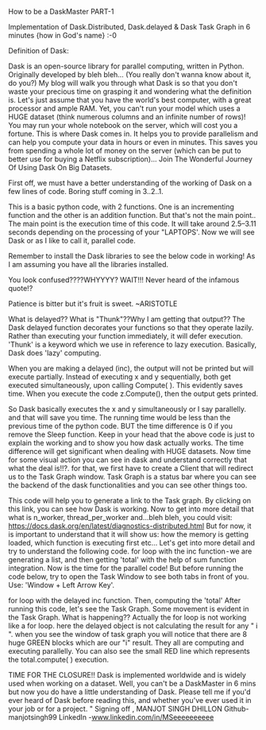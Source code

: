 How to be a DaskMaster PART-1

Implementation of Dask.Distributed, Dask.delayed & Dask Task Graph in 6 minutes {how in God's name} :-0

Definition of Dask:

Dask is an open-source library for parallel computing, written in Python. Originally developed by bleh bleh… (You really don't wanna know about it, do you?)
My blog will walk you through what Dask is so that you don't waste your precious time on grasping it and wondering what the definition is.
Let's just assume that you have the world's best computer, with a great processor and ample RAM. Yet, you can't run your model which uses a HUGE dataset (think numerous columns and an infinite number of rows)! You may run your whole notebook on the server, which will cost you a fortune.
This is where Dask comes in. It helps you to provide parallelism and can help you compute your data in hours or even in minutes. This saves you from spending a whole lot of money on the server (which can be put to better use for buying a Netflix subscription)…
Join The Wonderful Journey Of Using Dask On Big Datasets.

First off, we must have a better understanding of the working of Dask on a few lines of code. Boring stuff coming in 3..2..1.



This is a basic python code, with 2 functions. One is an incrementing function and the other is an addition function. But that's not the main point..
The main point is the execution time of this code. It will take around 2.5–3.11 seconds depending on the processing of your "LAPTOPS'.
Now we will see Dask or as I like to call it, parallel code.


Remember to install the Dask libraries to see the below code in working! As I am assuming you have all the libraries installed.



You look confused????WHYYYY? WAIT!!!
Never heard of the infamous quote!?

Patience is bitter but it's fruit is sweet. ~ARISTOTLE


What is delayed?? What is "Thunk"??Why I am getting that output??
The Dask delayed function decorates your functions so that they operate lazily. Rather than executing your function immediately, it will defer execution.
'Thunk' is a keyword which we use in reference to lazy execution. Basically, Dask does 'lazy' computing.

When you are making a delayed (inc), the output will not be printed but will execute partially. Instead of executing x and y sequentially, both get executed simultaneously, upon calling Compute( ). This evidently saves time. When you execute the code z.Compute(), then the output gets printed.



So Dask basically executes the x and y simultaneously or I say parallelly. and that will save you time. The running time would be less than the previous time of the python code.
BUT the time difference is 0 if you remove the Sleep function.
Keep in your head that the above code is just to explain the working and to show you how dask actually works. The time difference will get significant when dealing with HUGE datasets.
Now time for some visual action you can see in dask and understand correctly that what the deal is!!?.
for that, we first have to create a Client that will redirect us to the Task Graph window. Task Graph is a status bar where you can see the backend of the dask functionalities and you can see other things too.



This code will help you to generate a link to the Task graph. By clicking on this link, you can see how Dask is working.
Now to get into more detail that what is n_worker, thread_per_worker and…bleh bleh, you could visit:
https://docs.dask.org/en/latest/diagnostics-distributed.html
But for now, it is important to understand that it will show us: how the memory is getting loaded, which function is executing first etc…
Let's get into more detail and try to understand the following code.
for loop with the inc function - we are generating a list, and then getting 'total' with the help of sum function integration.
Now is the time for the parallel code! But before running the code below, try to open the Task Window to see both tabs in front of you. Use: 'Window + Left Arrow Key'.



for loop with the delayed inc function. Then, computing the 'total'
After running this code, let's see the Task Graph. Some movement is evident in the Task Graph.
What is happening??
Actually the for loop is not working like a for loop. here the delayed object is not calculating the result for any " i ". when you see the window of task graph you will notice that there are 8 huge GREEN blocks which are our "i" result. They all are computing and executing parallelly. You can also see the small RED line which represents the total.compute( ) execution.




TIME FOR THE CLOSURE!!
Dask is implemented worldwide and is widely used when working on a dataset. Well, you can't be a DaskMaster in 6 mins but now you do have a little understanding of Dask.
Please tell me if you'd ever heard of Dask before reading this, and whether you've ever used it in your job or for a project.
" Signing off ,
MANJOT SINGH DHILLON
Github-manjotsingh99
LinkedIn -www.linkedin.com/in/MSeeeeeeeeee
